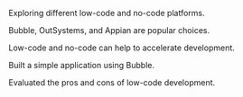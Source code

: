 Exploring different low-code and no-code platforms.

Bubble, OutSystems, and Appian are popular choices.

Low-code and no-code can help to accelerate development.

Built a simple application using Bubble.

Evaluated the pros and cons of low-code development.